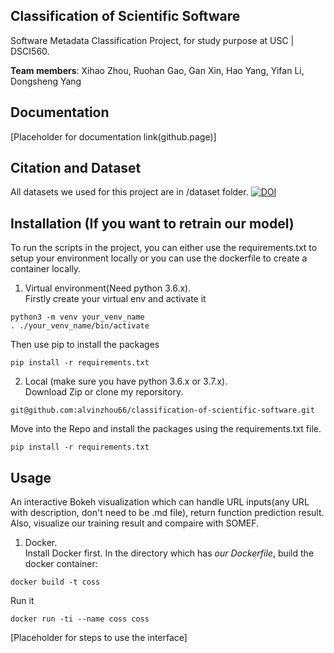 ## Classification of Scientific Software
 Software Metadata Classification Project, for study purpose at USC | DSCI560.
 
 <b>Team members</b>: Xihao Zhou, Ruohan Gao, Gan Xin, Hao Yang, Yifan Li, Dongsheng Yang
## Documentation
[Placeholder for documentation link(github.page)]
## Citation and Dataset
All datasets we used for this project are in /dataset folder.
[![DOI](https://zenodo.org/badge/309178983.svg)](https://zenodo.org/badge/latestdoi/309178983)

## Installation (If you want to retrain our model)
To run the scripts in the project, you can either use the requirements.txt to setup your environment locally or you can use the dockerfile to create a container locally.  
1. Virtual environment(Need python 3.6.x).  
Firstly create your virtual env and activate it
```
python3 -m venv your_venv_name
. ./your_venv_name/bin/activate
```
Then use pip to install the packages
```
pip install -r requirements.txt
```
2. Local (make sure you have python 3.6.x or 3.7.x).  
Download Zip or clone my reporsitory.
```
git@github.com:alvinzhou66/classification-of-scientific-software.git
```
Move into the Repo and install the packages using the requirements.txt file.
```
pip install -r requirements.txt
```
## Usage
An interactive Bokeh visualization which can handle URL inputs(any URL with description, don't need to be .md file), return function prediction result. Also, visualize our training result and compaire with SOMEF.

1. Docker.  
Install Docker first.
In the directory which has <i>our Dockerfile</i>, build the docker container:
```
docker build -t coss
```
Run it
```
docker run -ti --name coss coss
```

[Placeholder for steps to use the interface]
